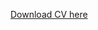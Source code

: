 


[Download CV here](https://github.com/jPaez-Farrell/jPaez-Farrell.github.io/blob/master/files/Paez-Farrell%202022%20web.pdf)
